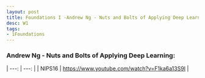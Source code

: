 ```yaml
---
layout: post
title: Foundations I -Andrew Ng - Nuts and Bolts of Applying Deep Learning
desc: W1
tags:
- 1Foundations
---
```



### Andrew Ng - Nuts and Bolts of Applying Deep Learning:

| ---: | ---: |
| NIPS16 | https://www.youtube.com/watch?v=F1ka6a13S9I |
